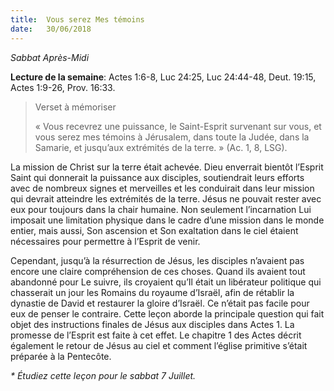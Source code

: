```yaml
---
title:  Vous serez Mes témoins
date:   30/06/2018
---
```

_Sabbat Après-Midi_

**Lecture de la semaine**: Actes 1:6-8, Luc 24:25, Luc 24:44-48, Deut. 19:15, Actes 1:9-26, Prov. 16:33.

> <p>Verset à mémoriser</p>
> « Vous recevrez une puissance, le Saint-Esprit survenant sur vous, et vous serez mes témoins à Jérusalem, dans toute la Judée, dans la Samarie, et jusqu’aux extrémités de la terre. » (Ac. 1, 8, LSG).
La mission de Christ sur la terre était achevée. Dieu enverrait bientôt l’Esprit Saint qui donnerait la puissance aux disciples, soutiendrait leurs efforts avec de nombreux signes et merveilles et les conduirait dans leur mission qui devrait atteindre les extrémités de la terre. Jésus ne pouvait rester avec eux pour toujours dans la chair humaine. Non seulement l’incarnation Lui imposait une limitation physique dans le cadre d’une mission dans le monde entier, mais aussi, Son ascension et Son exaltation dans le ciel étaient nécessaires pour permettre à l’Esprit de venir.

Cependant, jusqu’à la résurrection de Jésus, les disciples n’avaient pas encore une claire compréhension de ces choses. Quand ils avaient tout abandonné pour Le suivre, ils croyaient qu’Il était un libérateur politique qui chasserait un jour les Romains du royaume d’Israël, afin de rétablir la dynastie de David et restaurer la gloire d’Israël. Ce n’était pas facile pour eux de penser le contraire.
Cette leçon aborde la principale question qui fait objet des instructions finales de Jésus aux disciples dans Actes 1. La promesse de l’Esprit est faite à cet effet. Le chapitre 1 des Actes décrit également le retour de Jésus au ciel et comment l’église primitive s’était préparée à la Pentecôte.

_* Étudiez cette leçon pour le sabbat 7 Juillet._
